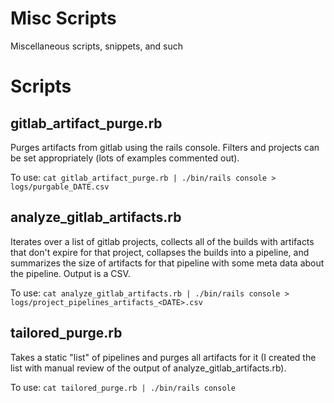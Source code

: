 # Misc Scripts

Miscellaneous scripts, snippets, and such

# Scripts

## gitlab_artifact_purge.rb

Purges artifacts from gitlab using the rails console. Filters and projects can
be set appropriately (lots of examples commented out).

To use: `cat gitlab_artifact_purge.rb | ./bin/rails console > logs/purgable_DATE.csv`

## analyze_gitlab_artifacts.rb

Iterates over a list of gitlab projects, collects all of the builds with
artifacts that don't expire for that project, collapses the builds into a
pipeline, and summarizes the size of artifacts for that pipeline with some meta
data about the pipeline. Output is a CSV.

To use: `cat analyze_gitlab_artifacts.rb | ./bin/rails console > logs/project_pipelines_artifacts_<DATE>.csv`

## tailored_purge.rb

Takes a static "list" of pipelines and purges all artifacts for it (I created
the list with manual review of the output of analyze_gitlab_artifacts.rb). 

To use: `cat tailored_purge.rb | ./bin/rails console`
